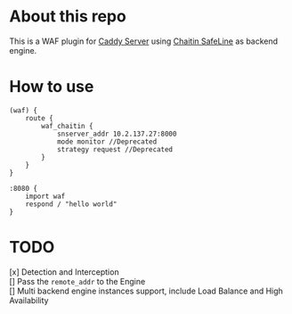 # About this repo

This is a WAF plugin for [Caddy Server](https://github.com/caddyserver/caddy) using [Chaitin SafeLine](https://www.chaitin.cn/zh/safeline) as backend engine.

# How to use

```
(waf) {
	route {
		waf_chaitin {
			snserver_addr 10.2.137.27:8000
			mode monitor //Deprecated
			strategy request //Deprecated
		}
	}
}

:8080 {
	import waf
	respond / "hello world"
}
```

# TODO
[x] Detection and Interception  
[]  Pass the `remote_addr` to the Engine  
[]  Multi backend engine instances support, include Load Balance and High Availability
